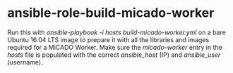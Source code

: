 # ansible-role-build-micado-worker

Run this with _ansible-playbook -i hosts build-micado-worker.yml_ on a bare Ubuntu 16.04 LTS image to prepare it with all the libraries and images required for a MiCADO Worker. Make sure the *micado-worker* entry in the _hosts_ file is populated with the correct *ansible_host* (IP) and *ansible_user* (username).
